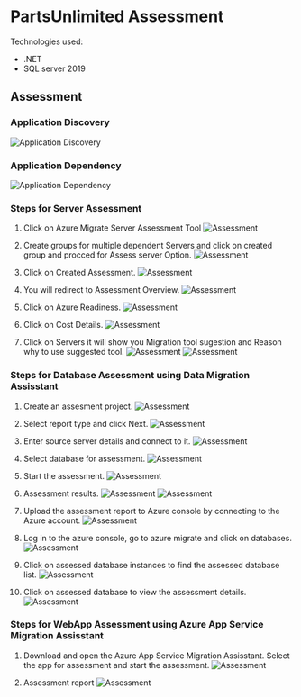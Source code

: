 # PartsUnlimited Assessment

Technologies used:
 - .NET
 - SQL server 2019
## Assessment

### Application Discovery

![Application Discovery](https://github.com/Click2Cloud/Azure-Migrate/blob/master/images/partsunlimited/Application%20Discovery%20for%20Partsunlimited.png?raw=true)

### Application Dependency
![Application Dependency](https://github.com/Click2Cloud/Azure-Migrate/blob/master/images/partsunlimited/Application%20Dependency%20for%20PartsUnlimited.png?raw=true)

### Steps for Server Assessment
1. Click on Azure Migrate Server Assessment Tool
![Assessment](https://github.com/Click2Cloud/Azure-Migrate/blob/master/images/partsunlimited/Dashboard%20Server%20Assessment%20PartsUnlimited.png?raw=true)

2. Create groups for multiple dependent Servers and click on created group and procced for Assess server Option.
![Assessment](https://github.com/Click2Cloud/Azure-Migrate/blob/master/images/partsunlimited/Group%20Created%20for%20server%20assessment.png?raw=true)

3. Click on Created Assessment.
![Assessment](https://github.com/Click2Cloud/Azure-Migrate/blob/master/images/partsunlimited/Assessment%20Created.png?raw=true)

4. You will redirect to Assessment Overview.
![Assessment](https://github.com/Click2Cloud/Azure-Migrate/blob/master/images/partsunlimited/Assessment%20Overview.png?raw=true)

5. Click on Azure Readiness.
![Assessment](https://github.com/Click2Cloud/Azure-Migrate/blob/master/images/partsunlimited/Azure%20readiness.png?raw=true)

6. Click on Cost Details.
![Assessment](https://github.com/Click2Cloud/Azure-Migrate/blob/master/images/partsunlimited/Cost%20Details.png?raw=true)

7. Click on Servers it will show you Migration tool sugestion and Reason why to use suggested tool.
![Assessment](https://github.com/Click2Cloud/Azure-Migrate/blob/master/images/partsunlimited/Reason%20to%20use%20tool%201.png?raw=true)
![Assessment](https://github.com/Click2Cloud/Azure-Migrate/blob/master/images/partsunlimited/Reason%20to%20use%20tool%202.png?raw=true)

### Steps for Database Assessment using Data Migration Assisstant

1. Create an assesment project.
![Assessment](https://github.com/Click2Cloud/Azure-Migrate/blob/master/images/partsunlimited/Create%20assessment%20project.png?raw=true)

2. Select report type and click Next.
![Assessment](https://github.com/Click2Cloud/Azure-Migrate/blob/master/images/partsunlimited/Select%20Report%20Type.png?raw=true)

3. Enter source server details and connect to it.
![Assessment](https://github.com/Click2Cloud/Azure-Migrate/blob/master/images/partsunlimited/Source%20server%20details.png?raw=true)

4. Select database for assessment.
![Assessment](https://github.com/Click2Cloud/Azure-Migrate/blob/master/images/partsunlimited/Select%20Database%20for%20assessment.png?raw=true)

5. Start the assessment.
![Assessment](https://github.com/Click2Cloud/Azure-Migrate/blob/master/images/partsunlimited/Start%20the%20assessment.png?raw=true)

6. Assessment results.
![Assessment](https://github.com/Click2Cloud/Azure-Migrate/blob/master/images/partsunlimited/20Assessment%20result%201.png?raw=true)
![Assessment](https://github.com/Click2Cloud/Azure-Migrate/blob/master/images/partsunlimited/Assessment%20result%202.png?raw=true)

7. Upload the assessment report to Azure console by connecting to the Azure account.
![Assessment](https://github.com/Click2Cloud/Azure-Migrate/blob/master/images/partsunlimited/Upload%20to%20Azure%20migrate.png?raw=true)

8. Log in to the azure console, go to azure migrate and click on databases.
![Assessment](https://github.com/Click2Cloud/Azure-Migrate/blob/master/images/partsunlimited/on%20Azure%20migrate%20console.png?raw=true)

9. Click on assessed database instances to find the assessed database list.
![Assessment](https://github.com/Click2Cloud/Azure-Migrate/blob/master/images/partsunlimited/assess%20instances.png?raw=true)

10. Click on assessed database to view the assessment details.
![Assessment](https://github.com/Click2Cloud/Azure-Migrate/blob/master/images/partsunlimited/assess%20db.png?raw=true)

### Steps for WebApp Assessment using Azure App Service Migration Assisstant

1. Download and open the Azure App Service Migration Assisstant. Select the app for assessment and start the assessment.
![Assessment](https://github.com/Click2Cloud/Azure-Migrate/blob/master/images/partsunlimited/Application%20Assessment.png?raw=true)

2. Assessment report
![Assessment](https://github.com/Click2Cloud/Azure-Migrate/blob/master/images/partsunlimited/Application%20Assessment%20dettailed.png?raw=true)
